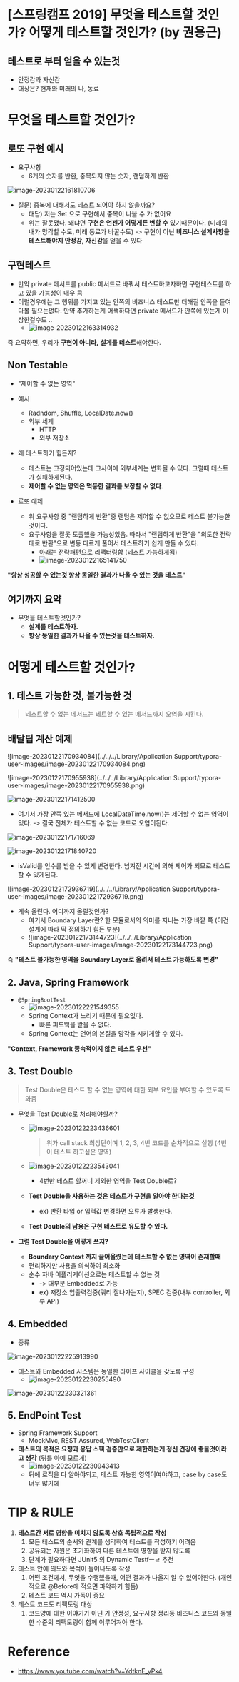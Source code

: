 # [스프링캠프 2019] 무엇을 테스트할 것인가? 어떻게 테스트할 것인가? (by 권용근)

## 테스트로 부터 얻을 수 있는것

- 안정감과 자신감
- 대상은? 현재와 미래의 나, 동료

# 무엇을 테스트할 것인가?

## 로또 구현 예시

- 요구사항
    - 6개의 숫자를 반환, 중복되지 않는 숫자, 랜덤하게 반환

![image-20230122161810706](https://raw.githubusercontent.com/hscom96/ImageStore/main/images/2023/01/22/image-20230122161810706.png)

- 질문) 중복에 대해서도 테스트 되어야 하지 않을까요?
    - 대답) 저는 Set 으로 구현해서 중복이 나올 수 가 없어요
    - 위는 잘못됐다. 왜냐면 **구현은 언젠가 어떻게든 변할 수** 있기때문이다.  (미래의 내가 망각할 수도, 미래 동료가 바꿀수도) -> 구현이 아닌 **비즈니스 설계사항을 테스트해야지 안정감, 자신감**을 얻을 수 있다

## 구현테스트

- 만약 private 메서드를 public 메서드로 바꿔서 테스트하고자하면 구현테스트를 하고 있을 가능성이 매우 큼
- 이럴경우에는 그 행위를 가지고 있는 안쪽의 비즈니스 테스트만 더해질 안쪽을 들여다볼 필요는없다. 만약 추가하는게 어색하다면 private 메서드가 안쪽에 있는게 이상한걸수도 ..
    - ![image-20230122163314932](https://raw.githubusercontent.com/hscom96/ImageStore/main/images/2023/01/22/image-20230122163314932.png)

즉 요약하면, 우리가 **구현이 아니라,** **설계를 테스트**해야한다.

## Non Testable

- "제어할 수 없는 영역"
- 예시
    - Radndom, Shuffle, LocalDate.now()
    - 외부 세계
        - HTTP
        - 외부 저장소

- 왜 테스트하기 힘든지?
    - 테스트는 고정되어있는데 그사이에 외부세계는 변화될 수 있다. 그럴때 테스트가 실패하게된다.
    - **제어할 수 없는 영역은 멱등한 결과를 보장할 수 없다**.
- 로또 예제
    - 위 요구사항 중 "랜덤하게 반환"중 랜덤은 제어할 수 없으므로 테스트 불가능한것이다.
    - 요구사항을 잘못 도출했을 가능성있음. 따라서 "랜덤하게 반환"을 "의도한 전략대로 반환"으로 변등 다르게 풀어서 테스트하기 쉽게 만들 수 있다.
        - 아래는 전략패턴으로 리팩터링함 (테스트 가능하게됨)
        - ![image-20230122165141750](https://raw.githubusercontent.com/hscom96/ImageStore/main/images/2023/01/22/image-20230122165141750.png)

**"항상 성공할 수 있는것 항상 동일한 결과가 나올 수 있는 것을 테스트"**

## 여기까지 요약

- 무엇을 테스트할것인가?
    - **설계를 테스트하자.**
    - **항상 동일한 결과가 나올 수 있는것을 테스트하자.**

# 어떻게 테스트할 것인가?

## 1. 테스트 가능한 것, 불가능한 것

> 테스트할 수 없는 메서드는 테트할 수 있는 메서드까지 오염을 시킨다.

## 배달팁 계산 예제

![image-20230122170934084](../../../Library/Application Support/typora-user-images/image-20230122170934084.png)

![image-20230122170955938](../../../Library/Application Support/typora-user-images/image-20230122170955938.png)

![image-20230122171412500](https://raw.githubusercontent.com/hscom96/ImageStore/main/images/2023/01/22/image-20230122171412500.png)

- 여기서 가장 안쪽 있는 메서드에 LocalDateTime.now()는 제어할 수 없는 영역이 있다. -> 결국 전체가 테스트할 수 없는 코드로 오염이된다.

![image-20230122171716069](https://raw.githubusercontent.com/hscom96/ImageStore/main/images/2023/01/22/image-20230122171716069.png)

![image-20230122171840720](https://raw.githubusercontent.com/hscom96/ImageStore/main/images/2023/01/22/image-20230122171840720.png)

- isValid를 인수를 받을 수 있게 변경한다. 넘겨진 시간에 의해 제어가 되므로 테스트할 수 있게된다.

![image-20230122172936719](../../../Library/Application Support/typora-user-images/image-20230122172936719.png)

- 계속 올린다. 어디까지 올릴것인가?
    - 여기서 Boundary Layer란? 한 모듈로서의 의미를 지니는 가장 바깥 쪽 (이건 설계에 따라 딱 정의하기 힘든 부분)
    - ![image-20230122173144723](../../../Library/Application Support/typora-user-images/image-20230122173144723.png)

즉 **"테스트 불가능한 영역을 Boundary Layer로 올려서 테스트 가능하도록 변경"**

## 2. Java, Spring Framework

- `@SpringBootTest`
    - ![image-20230122221549355](https://raw.githubusercontent.com/hscom96/ImageStore/main/images/2023/01/22/image-20230122221549355.png)
    - Spring Context가 느리기 때문에 필요없다.
        - 빠른 피드백을 받을 수 없다.
    - Spring Context는 언어의 본질을 망각을 시키게할 수 있다.

**"Context, Framework 종속적이지 않은 테스트 우선"**

## 3. Test Double

> Test Double은 테스트 할 수 없는 영역에 대한 외부 요인을 부여할 수 있도록 도와줌

- 무엇을 Test Double로 처리해야할까?

    - ![image-20230122223436601](https://raw.githubusercontent.com/hscom96/ImageStore/main/images/2023/01/22/image-20230122223436601.png)

      > 위가 call stack 최상단이며 1, 2, 3, 4번 코드를 순차적으로 실행 (4번이 테스트 하고싶은 영역)

    - ![image-20230122223543041](https://raw.githubusercontent.com/hscom96/ImageStore/main/images/2023/01/22/image-20230122223543041.png)

        - 4번만 테스트 할꺼니 제외한 영역을 Test Double로?

    - **Test Double을 사용하는 것은 테스트가 구현을 알아야 한다는것**

        - ex) 반환 타입 or 입력값 변경하면 오류가 발생한다.

    - **Test Double의 남용은 구현 테스트로 유도할 수 있다.**

- **그럼 Test Double을 어떻게 쓰지?**

    - **Boundary Context 까지 끌어올렸는데 테스트할 수 없는 영역이 존재할때**
    - 편리하지만 사용을 의식하여 최소화
    - 순수 자바 어플리케이션으로는 테스트할 수 없는 것
        - -> 대부분 Embedded로 가능
        - ex) 저장소 입출력검증(쿼리 잘나가는지), SPEC 검증(내부 controller, 외부 API)

## 4. Embedded

- 종류

![image-20230122225913990](https://raw.githubusercontent.com/hscom96/ImageStore/main/images/2023/01/22/image-20230122225913990.png)

- 테스트와 Embedded 시스템은 동일한 라이프 사이클을 갖도록 구성
    - ![image-20230122230255490](https://raw.githubusercontent.com/hscom96/ImageStore/main/images/2023/01/22/image-20230122230255490.png)

![image-20230122230321361](https://raw.githubusercontent.com/hscom96/ImageStore/main/images/2023/01/22/image-20230122230321361.png)

## 5. EndPoint Test

- Spring Framework Support
    - MockMvc, REST Assured, WebTestClient
- **테스트의 목적은 요청과 응답 스팩 검증만으로 제한하는게 정신 건강에 좋을것이라고 생각** (뒤를 아예 모르게)
    - ![image-20230122230943413](https://raw.githubusercontent.com/hscom96/ImageStore/main/images/2023/01/22/image-20230122230943413.png)
    - 뒤에 로직을 다 알아야되고, 테스트 가능한 영역이여야하고, case by case도 너무 많기에

# TIP & RULE

1. **테스트간 서로 영향을 미치지 않도록 상호 독립적으로 작성**
    1. 모든 테스트의 순서와 관계를 생각하여 테스트를 작성하기 어려움
    2. 공유되는 자원은 초기화하여 다른 테스트에 영향을 받지 않도록
    3. 단계가 필요하다면 JUnit5 의 Dynamic Testfㅡㄹ 추천
2. 테스트 안에 의도와 목적이 들어나도록 작성
    1. 어떤 조건에서, 무엇을 수행했을때, 어떤 결과가 나올지 알 수 있어야한다. (개인적으로 @Before에 적으면 파악하기 힘듬)
    2. 테스트 코드 역시 가독이 중요
3. 테스트 코드도 리팩토링 대상
    1. 코드양에 대한 이야기가 아닌 가 안정성, 요구사항 정리등 비즈니스 코드와 동일한 수준의 리팩토링이 함께 이루어져야 한다.

# Reference

- https://www.youtube.com/watch?v=YdtknE_yPk4

